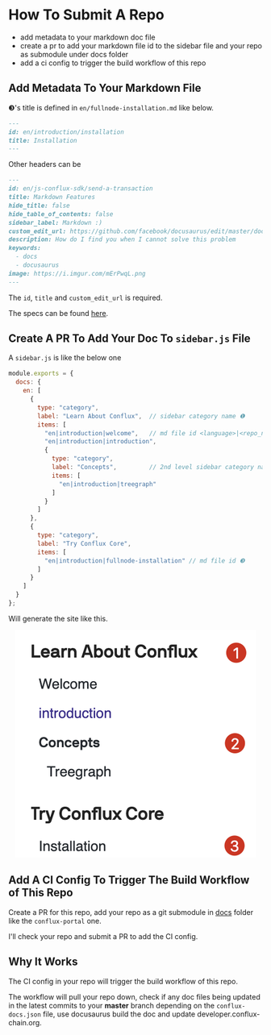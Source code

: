 # How To Submit A Repo

- add metadata to your markdown doc file
- create a pr to add your markdown file id to the sidebar file and your repo as
  submodule under docs folder
- add a ci config to trigger the build workflow of this repo

## Add Metadata To Your Markdown File

❸'s title is defined in `en/fullnode-installation.md` like below.
```md
---
id: en/introduction/installation
title: Installation
---
```

Other headers can be

```md
---
id: en/js-conflux-sdk/send-a-transaction
title: Markdown Features
hide_title: false
hide_table_of_contents: false
sidebar_label: Markdown :)
custom_edit_url: https://github.com/facebook/docusaurus/edit/master/docs/api-doc-markdown.md
description: How do I find you when I cannot solve this problem
keywords:
  - docs
  - docusaurus
image: https://i.imgur.com/mErPwqL.png
---
```
The `id`, `title` and `custom_edit_url` is required.

The specs can be found
[here](https://v2.docusaurus.io/docs/markdown-features#markdown-headers
"docusaurus markdown-headers documentation").  

## Create A PR To Add Your Doc To `sidebar.js` File

A `sidebar.js` is like the below one

```js
module.exports = {
  docs: {
    en: [
      {
        type: "category",
        label: "Learn About Conflux",  // sidebar category name ❶
        items: [
          "en|introduction|welcome",   // md file id <language>|<repo_name>|<markdown_id>
          "en|introduction|introduction",
          {
            type: "category",
            label: "Concepts",         // 2nd level sidebar category name ❷
            items: [
              "en|introduction|treegraph"
            ]
          }
        ]
      },
      {
        type: "category",
        label: "Try Conflux Core",
        items: [
          "en|introduction|fullnode-installation" // md file id ❸
        ]
      }
    ]
  }
};
```

Will generate the site like this.

<div class="HTML">
<p align="center"><img src="sidebar-demo.png" /></p>
</div>

## Add A CI Config To Trigger The Build Workflow of This Repo

Create a PR for this repo, add your repo as a git submodule in [docs](./) folder
like the `conflux-portal` one. 

I'll check your repo and submit a PR to add the CI config.

## Why It Works

The CI config in your repo will trigger the build workflow of this repo.

The workflow will pull your repo down, check if any doc files being updated in
the latest commits to your **master** branch depending on the
`conflux-docs.json` file, use docusaurus build the doc and update
developer.conflux-chain.org.